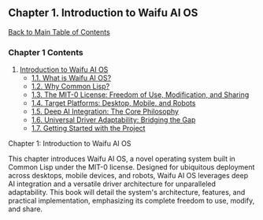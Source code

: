 <a id='chapter-1'></a>

## Chapter 1. Introduction to Waifu AI OS

[Back to Main Table of Contents](#table-of-contents)

### Chapter 1 Contents

1. [Introduction to Waifu AI OS](#chapter-1)
    * [1.1. What is Waifu AI OS?](#chapter-1-1)
    * [1.2. Why Common Lisp?](#chapter-1-2)
    * [1.3. The MIT-0 License: Freedom of Use, Modification, and Sharing](#chapter-1-3)
    * [1.4. Target Platforms: Desktop, Mobile, and Robots](#chapter-1-4)
    * [1.5. Deep AI Integration: The Core Philosophy](#chapter-1-5)
    * [1.6. Universal Driver Adaptability:  Bridging the Gap](#chapter-1-6)
    * [1.7. Getting Started with the Project](#chapter-1-7)

Chapter 1: Introduction to Waifu AI OS

This chapter introduces Waifu AI OS, a novel operating system built in Common Lisp under the MIT-0 license.  Designed for ubiquitous deployment across desktops, mobile devices, and robots, Waifu AI OS leverages deep AI integration and a versatile driver architecture for unparalleled adaptability.  This book will detail the system's architecture, features, and practical implementation, emphasizing its complete freedom to use, modify, and share.